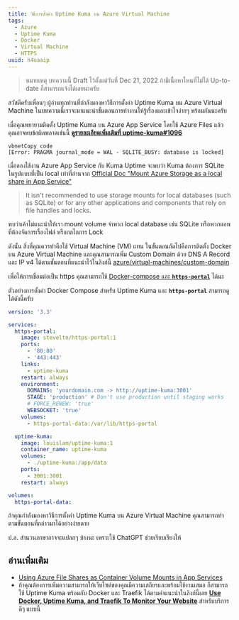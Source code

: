 ```yaml
---
title: วิธีการตั้งค่า Uptime Kuma บน Azure Virtual Machine
tags:
  - Azure
  - Uptime Kuma
  - Docker
  - Virtual Machine
  - HTTPS
uuid: h4uaaip
---
```


> หมายเหตุ บทความนี้ Draft ไว้ตั้งแต่วันที่ Dec 21, 2022 ถ้ามีเนื้อหาไหนที่ไม่ได้ Up-to-date ก็สามารถแจ้งได้เลยนะครับ

สวัสดีครับเพื่อนๆ ผู้อ่านทุกท่านที่กำลังมองหาวิธีการตั้งค่า Uptime Kuma บน Azure Virtual Machine ในบทความนี้เราจะมาแนะนำขั้นตอนการทำงานให้รู้เรื่องและเข้าใจง่ายๆ พร้อมกันนะครับ

เมื่อคุณพยายามติดตั้ง Uptime Kuma บน Azure App Service โดยใช้ Azure Files แล้ว
คุณอาจพบข้อผิดพลาดเช่นนี้ **[ดูรายละเอียดเพิ่มเติมที่ uptime-kuma#1096](https://github.com/louislam/uptime-kuma/issues/1096)**

```
vbnetCopy code
[Error: PRAGMA journal_mode = WAL - SQLITE_BUSY: database is locked]
```

เมื่อลองใช้งาน Azure App Service กับ Kuma Uptime จะพบว่า Kuma ต้องการ SQLite ในรูปแบบที่เป็น local
เท่าที่อ่านจาก [Official Doc "Mount Azure Storage as a local share in App Service"](https://learn.microsoft.com/en-us/azure/app-service/configure-connect-to-azure-storage?tabs=portal&pivots=container-linux)
> It isn't recommended to use storage mounts for local databases (such as SQLite) or for any other applications and components that rely on file handles and locks.

พบว่าเค้าไม่แนะนำให้เรา mount volume จำพวก local database เช่น SQLite หรือพวกแอพที่ต้องจัดการเรื่องไฟล์ หรือกลไกการ Lock

ดังนั้น สิ่งที่คุณควรทำคือใช้ Virtual Machine (VM) แทน
ในขั้นตอนถัดไปคือการติดตั้ง Docker บน Azure Virtual Machine
และคุณสามารถเพิ่ม Custom Domain ด้วย DNS A Record และ IP v4 ได้ตามขั้นตอนที่แนะนำไว้ในลิงก์นี้ [azure/virtual-machines/custom-domain](https://learn.microsoft.com/en-us/azure/virtual-machines/custom-domain)

เพื่อให้การเชื่อมต่อเป็น https คุณสามารถใช้ [Docker-compose และ **`https-portal`**](https://github.com/louislam/uptime-kuma/wiki/Reverse-Proxy#https-portal) ได้นะ

ตัวอย่างการตั้งค่า Docker Compose สำหรับ Uptime Kuma และ **`https-portal`** สามารถดูได้ดังนี้ครับ

```yml
version: '3.3'

services:
  https-portal:
    image: steveltn/https-portal:1
    ports:
      - '80:80'
      - '443:443'
    links:
      - uptime-kuma
    restart: always
    environment:
      DOMAINS: 'yourdomain.com -> http://uptime-kuma:3001'
      STAGE: 'production' # Don't use production until staging works
      # FORCE_RENEW: 'true'
      WEBSOCKET: 'true'
    volumes:
      - https-portal-data:/var/lib/https-portal

  uptime-kuma:
    image: louislam/uptime-kuma:1
    container_name: uptime-kuma
    volumes:
      - ./uptime-kuma:/app/data
    ports:
      - 3001:3001
    restart: always

volumes:
  https-portal-data:
```

ถ้าคุณกำลังมองหาวิธีการตั้งค่า Uptime Kuma บน Azure Virtual Machine คุณสามารถทำตามขั้นตอนที่กล่าวมาได้อย่างง่ายดาย

ป.ล. สำนวนภาษาอาจจะแปลกๆ บ้างนะ เพราะใช้ ChatGPT ช่วยเรียบเรียงให้

## อ่านเพิ่มเติม

- [Using Azure File Shares as Container Volume Mounts in App Services](https://www.youtube.com/watch?v=q7J050yovuo)
- ถ้าคุณต้องการเพิ่มความสามารถให้เว็บไซต์ของคุณมีความเสถียรและพร้อมใช้งานเสมอ ก็สามารถใช้ Uptime Kuma พร้อมกับ Docker และ Traefik ได้ตามคำแนะนำในลิงก์นี้เลย **[Use Docker, Uptime Kuma, and Traefik To Monitor Your Website](https://levelup.gitconnected.com/use-docker-uptime-kuma-and-traefik-to-monitor-your-website-593373f9e0c2)** สำหรับบริการดีๆ แบบนี้
